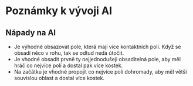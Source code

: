 # Poznámky k vývoji AI

## Nápady na AI
* Je výhodné obsazovat pole, která mají více kontaktních polí. Když se obsadí něco v rohu, tak se odtud nedá útočit.
* Je vhodné obsadit prvně ty nejjednodušeji obsaditelná pole, aby měl hráč co nejvíce polí a dostal pak více kostek.
* Na začátku je vhodné propojit co nejvíce polí dohromady, aby měl větší souvislou oblast a dostal více kostek.
